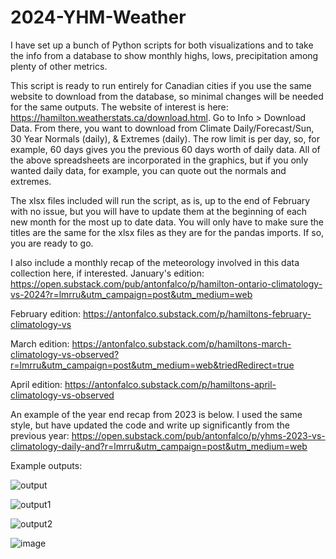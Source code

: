 # 2024-YHM-Weather
I have set up a bunch of Python scripts for both visualizations and to take the info from a database to show monthly highs, lows, precipitation among plenty of other metrics.

This script is ready to run entirely for Canadian cities if you use the same website to download from the database, so minimal changes will be needed for the same outputs. 
The website of interest is here: https://hamilton.weatherstats.ca/download.html.
Go to Info >  Download Data. From there, you want to download from Climate Daily/Forecast/Sun, 30 Year Normals (daily), & Extremes (daily). The row limit is per day, so, for example, 60 days gives you the previous 60 days worth of daily data. All of the above spreadsheets are incorporated in the graphics, but if you only wanted daily data, for example, you can quote out the normals and extremes.  

The xlsx files included will run the script, as is, up to the end of February with no issue, but you will have to update them at the beginning of each new month for the most up to date data. You will only have to make sure the titles are the same for the xlsx files as they are for the pandas imports. If so, you are ready to go. 

I also include a monthly recap of the meteorology involved in this data collection here, if interested. January's edition: 
https://open.substack.com/pub/antonfalco/p/hamilton-ontario-climatology-vs-2024?r=lmrru&utm_campaign=post&utm_medium=web

February edition: https://antonfalco.substack.com/p/hamiltons-february-climatology-vs

March edition: https://antonfalco.substack.com/p/hamiltons-march-climatology-vs-observed?r=lmrru&utm_campaign=post&utm_medium=web&triedRedirect=true

April edition: https://antonfalco.substack.com/p/hamiltons-april-climatology-vs-observed

An example of the year end recap from 2023 is below. I used the same style, but have updated the code and write up significantly from the previous year:
https://open.substack.com/pub/antonfalco/p/yhms-2023-vs-climatology-daily-and?r=lmrru&utm_campaign=post&utm_medium=web

Example outputs:

![output](https://github.com/antonfalco/2024-YHM-Weather/assets/108304747/1322379d-e7b6-4c53-8e39-7a9620f16f1c)

![output1](https://github.com/antonfalco/2024-YHM-Weather/assets/108304747/c7b953e0-b000-4716-b3bf-c38cbbf6a382)

![output2](https://github.com/antonfalco/2024-YHM-Weather/assets/108304747/15bbf2d1-7739-4980-9d2b-a60e2c3ff921)

![image](https://github.com/antonfalco/2024-YHM-Weather/assets/108304747/d3179c9a-4d63-4de8-b64e-3faf6a731e88)
